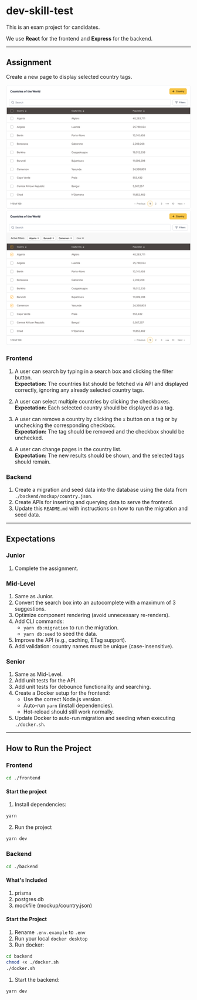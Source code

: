 # dev-skill-test

This is an exam project for candidates.

We use **React** for the frontend and **Express** for the backend.

---

## Assignment

Create a new page to display selected country tags.

![Alt text](./frontend/public/TableWithoutTag.png)
![Alt text](./frontend/public/TableWithTags.png)

### Frontend

1. A user can search by typing in a search box and clicking the filter button.  
   **Expectation:** The countries list should be fetched via API and displayed correctly, ignoring any already selected country tags.

2. A user can select multiple countries by clicking the checkboxes.  
   **Expectation:** Each selected country should be displayed as a tag.

3. A user can remove a country by clicking the `x` button on a tag or by unchecking the corresponding checkbox.  
   **Expectation:** The tag should be removed and the checkbox should be unchecked.

4. A user can change pages in the country list.  
   **Expectation:** The new results should be shown, and the selected tags should remain.

### Backend

1. Create a migration and seed data into the database using the data from `./backend/mockup/country.json`.
2. Create APIs for inserting and querying data to serve the frontend.
3. Update this `README.md` with instructions on how to run the migration and seed data.

---

## Expectations

### Junior

1. Complete the assignment.

### Mid-Level

1. Same as Junior.
2. Convert the search box into an autocomplete with a maximum of 3 suggestions.
3. Optimize component rendering (avoid unnecessary re-renders).
4. Add CLI commands:
   - `yarn db:migration` to run the migration.
   - `yarn db:seed` to seed the data.
5. Improve the API (e.g., caching, ETag support).
6. Add validation: country names must be unique (case-insensitive).

### Senior

1. Same as Mid-Level.
2. Add unit tests for the API.
3. Add unit tests for debounce functionality and searching.
4. Create a Docker setup for the frontend:
   - Use the correct Node.js version.
   - Auto-run `yarn` (install dependencies).
   - Hot-reload should still work normally.
5. Update Docker to auto-run migration and seeding when executing `./docker.sh`.

---

## How to Run the Project

### Frontend

```bash
cd ./frontend
```

#### Start the project
1) Install dependencies:
```bash
yarn
``` 

2) Run the project
```bash
yarn dev
```

### Backend
```bash
cd ./backend
```

#### What's Included
1) prisma
2) postgres db
3) mockfile (mockup/country.json)

#### Start the Project
1) Rename `.env.example` to `.env`
1) Run your local `docker desktop`
1) Run docker:
```bash
cd backend
chmod +x ./docker.sh
./docker.sh
```
1) Start the backend:
```bash
yarn dev
```